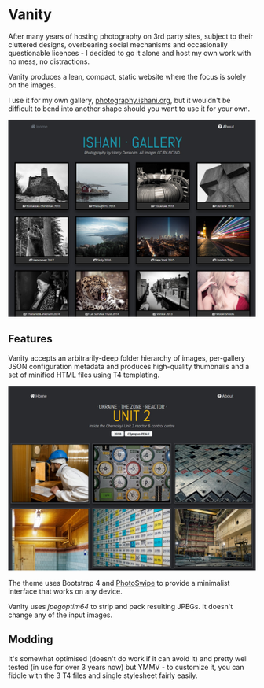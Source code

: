 # Vanity

After many years of hosting photography on 3rd party sites, subject to their cluttered designs, overbearing social mechanisms and occasionally questionable licences - I decided to go it alone and host my own work with no mess, no distractions. 

Vanity produces a lean, compact, static website where the focus is solely on the images.

I use it for my own gallery, [photography.ishani.org](http://photography.ishani.org), but it wouldn't be difficult to bend into another shape should you want to use it for your own.

![Demo image 1](https://raw.githubusercontent.com/ishani/Vanity/master/doc/vanity_1.jpg)

## Features
Vanity accepts an arbitrarily-deep folder hierarchy of images, per-gallery JSON configuration metadata and produces high-quality thumbnails and a set of minified HTML files using T4 templating.

![Demo image 2](https://raw.githubusercontent.com/ishani/Vanity/master/doc/vanity_2.jpg)

The theme uses Bootstrap 4 and [PhotoSwipe](https://github.com/dimsemenov/PhotoSwipe) to provide a minimalist interface that works on any device.

Vanity uses _jpegoptim64_ to strip and pack resulting JPEGs. It doesn't change any of the input images.

## Modding
It's somewhat optimised (doesn't do work if it can avoid it) and pretty well tested (in use for over 3 years now) but YMMV - to customize it, you can fiddle with the 3 T4 files and single stylesheet fairly easily.